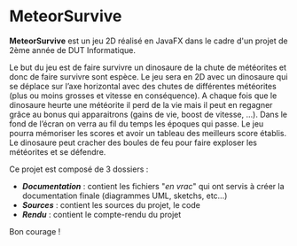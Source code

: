 # MeteorSurvive

**MeteorSurvive** est un jeu 2D réalisé en JavaFX dans le cadre d'un projet de 2ème année de DUT Informatique.

Le but du jeu est de faire survivre un dinosaure de la chute de météorites et donc de faire survivre sont espèce. Le jeu sera en 2D avec un dinosaure qui se déplace sur l’axe horizontal avec des chutes de différentes météorites (plus ou moins grosses et vitesse en conséquence). A chaque fois que le dinosaure heurte une météorite il perd de la vie mais il peut en regagner grâce au bonus qui apparaitrons (gains de vie, boost de vitesse, …). Dans le fond de l’écran on verra au fil du temps les époques qui passe. Le jeu pourra mémoriser les scores et avoir un tableau des meilleurs score établis. Le dinosaure peut cracher des boules de feu pour faire exploser les météorites et se défendre.

Ce projet est composé de 3 dossiers :

- ***Documentation*** : contient les fichiers "*en vrac*" qui ont servis à créer la documentation finale (diagrammes UML, sketchs, etc...)
- ***Sources*** : contient les sources du projet, le code
- ***Rendu*** : contient le compte-rendu du projet

Bon courage !
